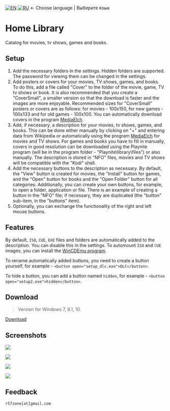 [![EN](https://user-images.githubusercontent.com/9499881/33184537-7be87e86-d096-11e7-89bb-f3286f752bc6.png)](https://github.com/r57zone/Home-library/blob/master/README.md) 
[![RU](https://user-images.githubusercontent.com/9499881/27683795-5b0fbac6-5cd8-11e7-929c-057833e01fb1.png)](https://github.com/r57zone/Home-library/blob/master/README.RU.md)
← Choose language | Выберите язык

# Home Library
Catalog for movies, tv shows, games and books.

## Setup
1. Add the necessary folders in the settings. Hidden folders are supported. The password for viewing them can be changed in the settings.
2. Add posters or covers for your movies, TV shows, games, and books. To do this, add a file called "Cover" to the folder of the movie, game, TV tv shows or book. It is also recommended that you create a "CoverSmall", a smaller version so that the download is faster and the images are more enjoyable. Recommended sizes for "CoverSmall" posters or covers are as follows: for movies - 100x150, for new games - 100x133 and for old games - 100x100. You can automatically download covers in the program [MediaElch](https://github.com/Komet/MediaElch).
3. Add, if necessary, a description for your movies, tv shows, games, and books. This can be done either manually by clicking on "+" and entering data from Wikipedia or automatically using the program [MediaElch](https://github.com/Komet/MediaElch) for movies and TV shows. For games and books you have to fill in manually, covers in good resolution can be downloaded using the Playnite program (will be in the program folder - "Playnite\library\files") or also manually. The description is stored in "NFO" files, movies and TV shows will be compatible with the "Kodi" shell.
4. Add the necessary buttons to the description as necessary. By default, the "View" button is created for movies, the "Install" button for games, and the "Open" button for books and the "Open Folder" button for all categories. Additionally, you can create your own buttons, for example, to open a folder, application or file. There is an example of creating a button in the "NFO" file; if necessary, they are duplicated (the "button" sub-item, in the "buttons" item).
5. Optionally, you can exchange the functionality of the right and left mouse buttons.

## Features
By default, `ISO`, `CUE`, `EXE` files and folders are automatically added to the description. You can disable this in the settings. To automount `ISO` and `CUE` images, you can install the [WinCDEmu program](https://wincdemu.sysprogs.org/).


To rename automatically added buttons, you need to create a button yourself, for example - `<button open="setup_dlc.exe">DLC</button>`.


To hide a button, you can add a button named `hidden`, for example - `<button open="setup2.exe">hidden</button>`.

## Download
>Version for Windows 7, 8.1, 10.

[Download](https://github.com/r57zone/Home-library/releases)

## Screenshots
![](https://user-images.githubusercontent.com/9499881/71446104-4277fb80-2739-11ea-8d18-6574a1de4973.png)

![](https://user-images.githubusercontent.com/9499881/71446154-ad293700-2739-11ea-8be8-f4ae43b7f686.png)

![](https://user-images.githubusercontent.com/9499881/71446166-c7631500-2739-11ea-9d1b-e26a5b92ffdb.png)

![](https://user-images.githubusercontent.com/9499881/71446243-90d9ca00-273a-11ea-91b6-145253e34131.png)

## Feedback
`r57zone[at]gmail.com`